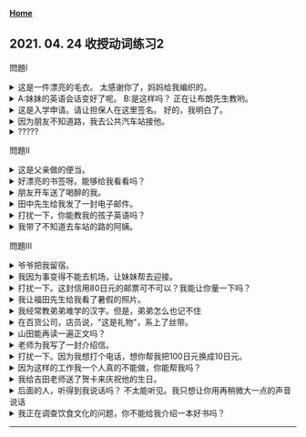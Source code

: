 **[Home](../Menu.md)**
## 2021. 04. 24 收授动词练习2
問題Ⅰ
<details>
<summary>
这是一件漂亮的毛衣。
太感谢你了，妈妈给我编织的。
</summary>

きれいなセーターですね。
ありがとうございます。母が編んでくれたんです。
</details>

<details>
<summary>
A:妹妹的英语会话变好了呢。
B:是这样吗？ 正在让布朗先生教哟。</summary>

A:妹さんの英会話が上手になりましたね。
B:そうですか。ブラウンさんに教えてもらっているんですよ。
</details>

<details>
<summary>
这是入学申请。请让担保人在这里签名。
好的，我明白了。</summary>

これは入学願書です。ここには保証人にサインをしてもらってください。
はい。分りました。
</details>

<details>
<summary>
因为朋友不知道路，我去公共汽车站接他。</summary>

友達が道が分からないので、バス停まで迎えてあげました。
</details>

<details>
<summary>
?????</summary>

A:駅前にピザの店ができたね。
B:ええ、この間、行ってみたら、おいしかったですよ。配達もして_________________そうです。
</details>

問題Ⅱ
<details>
<summary>
这是父亲做的便当。</summary>

これは父が作ってくれた弁当ですよ。
</details>

<details>
<summary>
好漂亮的书签呀。能够给我看看吗？</summary>

きれいな葉書ですね。私に見せてもらえますか。
</details>

<details>
<summary>
朋友开车送了喝醉的我。</summary>

友達は酔ってしまった私を車で送ってくれました。
</details>

<details>
<summary>
田中先生给我发了一封电子邮件。</summary>

田中さんが私にEメールを送ってくれました。
</details>

<details>
<summary>
打扰一下，你能教我的孩子英语吗？</summary>

すみませんが、うちの子に英語を教えてくれませんか。
</details>

<details>
<summary>
我带了不知道去车站的路的阿姨。</summary>

私は駅に行く道がわからないおばあさんを連れて行ってあげました。
</details>

問題Ⅲ
<details>
<summary>
爷爷把我留宿。</summary>

おじいさんは僕らを泊めてくれた。
</details>

<details>
<summary>
我因为事变得不能去机场，让妹妹帮去迎接。</summary>

用事で空港に行けなくなって、妹に迎えに行ってもらった。
</details>

<details>
<summary>
打扰一下。这封信用80日元的邮票可不可以？我能让你量一下吗？</summary>

すみません。この手紙は80円の切手でいいかどうか、量ってもらえますか。
</details>

<details>
<summary>
我让福田先生给我看了暑假的照片。</summary>

僕は福田さんに夏休みの写真を見せてもらいました。
</details>

<details>
<summary>
我经常教弟弟难学的汉字。但是，弟弟怎么也记不住</summary>

私はいつも弟に難しい漢字を教えてくれます。でも、弟はなかなか覚えません。
</details>

<details>
<summary>
在百货公司，店员说，"这是礼物"，系上了丝带。</summary>

デパートで店員に「プレゼント用です」と言って、リボンをつけてもらった。
</details>

<details>
<summary>
山田能再读一遍正文吗？</summary>

山田さん本文をもう一度読んでくれる？
</details>

<details>
<summary>
老师为我写了一封介绍信。</summary>

先生は私のために紹介状を書いてくださる
</details>

<details>
<summary>
打扰一下。因为我想打个电话，想你帮我把100日元换成10日元。</summary>

すみません。電話がかけたいので、100円を10円玉に替えてもらいたいんですが。
</details>

<details>
<summary>
因为这样的工作我一个人真的不能做，你能帮我吗？</summary>

そんな仕事は私一人ではとてもできませんから、手伝ってくださいませんか。
</details>

<details>
<summary>
我给吉田老师送了贺卡来庆祝他的生日。</summary>

吉田先生の誕生日のお祝いに本を差し上げた。
</details>

<details>
<summary>
后面的人，听得到我说话吗？
不太能听见。我只想让你用再稍微大一点的声音说话</summary>

A:後ろの人、聞こえますか。
B:よく聞こえないんです。もう少し大きい声で話してもらいたいんですけど。
</details>

<details>
<summary>
我正在调查饮食文化的问题，你不能给我介绍一本好书吗？</summary>

食文化の問題について調べているんですが、いい本を紹介していただけないでしょうか。
</details>

---
